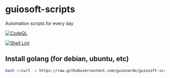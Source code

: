 # guiosoft-scripts
Automation scripts for every day

[![CodeQL](https://github.com/guionardo/guiosoft-scripts/actions/workflows/codeql-analysis.yml/badge.svg)](https://github.com/guionardo/guiosoft-scripts/actions/workflows/codeql-analysis.yml)

[![Shell Lint](https://github.com/guionardo/guiosoft-scripts/actions/workflows/shell.yml/badge.svg)](https://github.com/guionardo/guiosoft-scripts/actions/workflows/shell.yml)

## Install golang (for debian, ubuntu, etc)

```bash
bash <(curl -s https://raw.githubusercontent.com/guionardo/guiosoft-scripts/main/install_golang.sh)
```